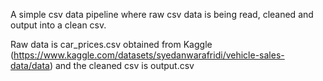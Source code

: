 A simple csv data pipeline where raw csv data is being read, cleaned and output into a clean csv.

Raw data is car_prices.csv obtained from Kaggle (https://www.kaggle.com/datasets/syedanwarafridi/vehicle-sales-data/data) and the cleaned csv is output.csv
